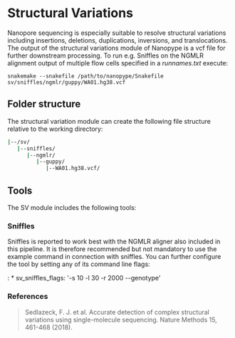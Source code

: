 # Structural Variations

Nanopore sequencing is especially suitable to resolve structural variations including insertions, deletions, duplications, inversions, and translocations. The output of the structural variations module of Nanopype is a vcf file for further downstream processing. To run e.g. Sniffles on the NGMLR alignment output of multiple flow cells specified in a *runnames.txt* execute:

    snakemake --snakefile /path/to/nanopype/Snakefile sv/sniffles/ngmlr/guppy/WA01.hg38.vcf

## Folder structure

The structural variation module can create the following file structure relative to the working directory:

```sh
|--/sv/
   |--sniffles/
      |--ngmlr/
         |--guppy/
            |--WA01.hg38.vcf/
```

## Tools
The SV module includes the following tools:

### Sniffles

Sniffles is reported to work best with the NGMLR aligner also included in this pipeline. It is therefore recommended but not mandatory to use the example command in connection with sniffles. You can further configure the tool by setting any of its command line flags:

:   * sv_sniffles_flags: '-s 10 -l 30 -r 2000 --genotype'

### References

> Sedlazeck, F. J. et al. Accurate detection of complex structural variations using single-molecule sequencing. Nature Methods 15, 461-468 (2018).
